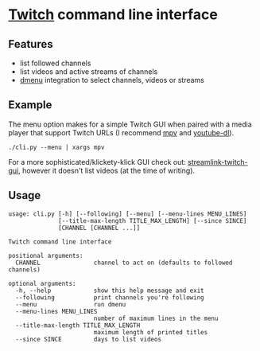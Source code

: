 # [Twitch](https://twitch.tv) command line interface

## Features
* list followed channels
* list videos and active streams of channels
* [dmenu](https://tools.suckless.org/dmenu/) integration to select channels,
  videos or streams

## Example
The menu option makes for a simple Twitch GUI when paired
with a media player that support Twitch URLs
(I recommend [mpv](https://mpv.io/) and [youtube-dl](https://youtube-dl.org/)).
```shell
./cli.py --menu | xargs mpv
```

For a more sophisticated/klickety-klick GUI check out:
[streamlink-twitch-gui](https://streamlink.github.io/streamlink-twitch-gui/),
however it doesn't list videos (at the time of writing).

## Usage
```
usage: cli.py [-h] [--following] [--menu] [--menu-lines MENU_LINES]
              [--title-max-length TITLE_MAX_LENGTH] [--since SINCE]
              [CHANNEL [CHANNEL ...]]

Twitch command line interface

positional arguments:
  CHANNEL               channel to act on (defaults to followed channels)

optional arguments:
  -h, --help            show this help message and exit
  --following           print channels you're following
  --menu                run dmenu
  --menu-lines MENU_LINES
                        number of maximum lines in the menu
  --title-max-length TITLE_MAX_LENGTH
                        maximum length of printed titles
  --since SINCE         days to list videos
```
